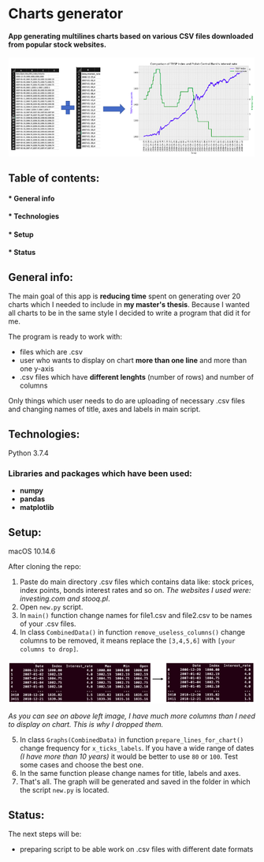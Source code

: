 # Charts generator 
#### App generating multilines charts based on various CSV files downloaded from popular stock websites.

<img src="readme_images/image1_for_github.png" width="500">

## Table of contents:
#### * General info
#### * Technologies 
#### * Setup
#### * Status

## **General info**:
The main goal of this app is **reducing time** spent on generating over 20 charts which I needed to include in **my master's thesis**. 
Because I wanted all charts to be in the same style I decided to write a program that did it for me.

The program is ready to work with:
* files which are .csv 
* user who wants to display on chart **more than one line** and more than one y-axis
* .csv files which have **different lenghts** (number of rows) and number of columns

Only things which user needs to do are uploading of necessary .csv files and changing names of title, axes and labels in main script.
     
## **Technologies**:
Python 3.7.4

### Libraries and packages which have been used:
 - **numpy**
 - **pandas**
 - **matplotlib**
 
 
## **Setup**:
macOS 10.14.6
 
After cloning the repo:
1. Paste do main directory .csv files which contains data like: stock prices, index points, bonds interest rates and so on. _The websites I used were: investing.com and stooq.pl_.
2. Open ```new.py``` script.
3. In ```main()``` function change names for file1.csv and file2.csv to be names of your .csv files.
4. In class ```CombinedData()``` in function ```remove_useless_columns()``` change columns to be removed, it means replace the ```[3,4,5,6]``` with ```[your columns to drop]```.

<img src="readme_images/image2_for_github.png" width="700"> 

_As you can see on above left image, I have much more columns than I need to display on chart. This is why I dropped them._

5. In class ```Graphs(CombinedData)``` in function ```prepare_lines_for_chart()``` change frequency for ```x_ticks_labels```. If you have a wide range of dates _(I have more than 10 years)_ it would be better to use ```80``` or ```100```. Test some cases and choose the best one.
6. In the same function please change names for title, labels and axes.
7. That's all. The graph will be generated and saved in the folder in which the script ```new.py``` is located.

## **Status**:

The next steps will be:
* preparing script to be able work on .csv files with different date formats

